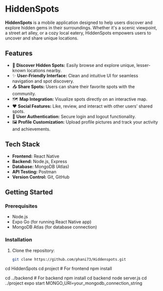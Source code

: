 # HiddenSpots

**HiddenSpots** is a mobile application designed to help users discover and explore hidden gems in their surroundings. Whether it's a scenic viewpoint, a street art alley, or a cozy local eatery, HiddenSpots empowers users to uncover and share unique locations.

## Features

- 📍 **Discover Hidden Spots:** Easily browse and explore unique, lesser-known locations nearby.
- ✨ **User-Friendly Interface:** Clean and intuitive UI for seamless navigation and spot discovery.
- 📤 **Share Spots:** Users can share their favorite spots with the community.
- 🗺️ **Map Integration:** Visualize spots directly on an interactive map.
- ❤️ **Social Features:** Like, review, and interact with other users’ shared spots.
- 🔐 **User Authentication:** Secure login and logout functionality.
- 🖼️ **Profile Customization:** Upload profile pictures and track your activity and achievements.

## Tech Stack

- **Frontend:** React Native
- **Backend:** Node.js, Express
- **Database:** MongoDB (Atlas)
- **API Testing:** Postman
- **Version Control:** Git, GitHub

## Getting Started

### Prerequisites
- Node.js
- Expo Go (for running React Native app)
- MongoDB Atlas (for database connection)

### Installation

1. Clone the repository:
   ```bash
   git clone https://github.com/phani73/Hiddenspots.git
cd HiddenSpots
cd project  # For frontend
npm install

cd ../backend  # For backend
npm install
cd backend
node server.js
cd ../project
expo start
MONGO_URI=your_mongodb_connection_string

